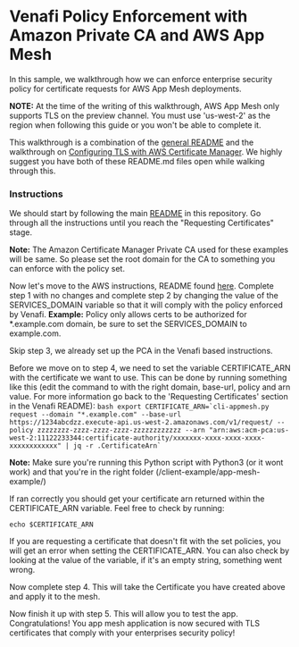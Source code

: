 # Venafi Policy Enforcement with Amazon Private CA and AWS App Mesh

In this sample, we walkthrough how we can enforce enterprise security policy for certificate requests for AWS App Mesh deployments.

**NOTE:**  At the time of the writing of this walkthrough, AWS App Mesh only supports TLS on the preview channel. You must use 'us-west-2' as the region when following this guide or you won't be able to complete it.

This walkthrough is a combination of the [general README](https://github.com/Venafi/aws-private-ca-policy-venafi/blob/master/README.md) and the walkthrough on [Configuring TLS with AWS Certificate Manager](https://github.com/aws/aws-app-mesh-examples/blob/master/walkthroughs/tls-with-acm/README.md). We highly suggest you have both of these README.md files open while walking through this.

### Instructions 
We should start by following the main [README](https://github.com/Venafi/aws-private-ca-policy-venafi/blob/master/README.md) in this repository. Go through all the instructions until you reach the "Requesting Certificates" stage.

**Note:** The Amazon Certificate Manager Private CA used for these examples will be same. So please set the root domain for the CA to something you can enforce with the policy set.

Now let's move to the AWS instructions, README found [here](https://github.com/aws/aws-app-mesh-examples/blob/master/walkthroughs/tls-with-acm/README.md). 
Complete step 1 with no changes and complete step 2 by changing the value of the SERVICES_DOMAIN variable so that it will comply with the policy enforced by Venafi. 
**Example:** Policy only allows certs to be authorized for *.example.com domain, be sure to set the SERVICES_DOMAIN to example.com.

Skip step 3, we already set up the PCA in the Venafi based instructions. 

Before we move on to step 4, we need to set the variable CERTIFICATE_ARN with the certificate we want to use. This can be done by running something like this (edit the command to with the right domain, base-url, policy and arn value. For more information go back to the 'Requesting Certificates' section in the Venafi README):
    ```bash
    export CERTIFICATE_ARN=`cli-appmesh.py request --domain "*.example.com" --base-url https://1234abcdzz.execute-api.us-west-2.amazonaws.com/v1/request/ --policy zzzzzzzz-zzzz-zzzz-zzzz-zzzzzzzzzzzz --arn "arn:aws:acm-pca:us-west-2:11122233344:certificate-authority/xxxxxxx-xxxx-xxxx-xxxx-xxxxxxxxxxxx" | jq -r .CertificateArn`
    ```

**Note:** Make sure you're running this Python script with Python3 (or it wont work) and that you're in the right folder (/client-example/app-mesh-example/)

If ran correctly you should get your certificate arn returned within the CERTIFICATE_ARN variable. Feel free to check by running: 
```
echo $CERTIFICATE_ARN 
```

If you are requesting a certificate that doesn't fit with the set policies, you will get an error when setting the CERTIFICATE_ARN. You can also check by looking at the value of the variable, if it's an empty string, something went wrong.

Now complete step 4. This will take the Certificate you have created above and apply it to the mesh. 

Now finish it up with step 5. This will allow you to test the app. Congratulations! You app mesh application is now secured with TLS certificates that comply with your enterprises security policy!